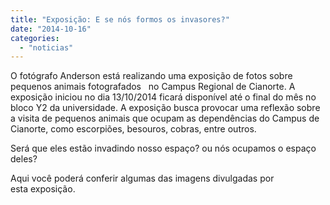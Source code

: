 ```yaml
---
title: "Exposição: E se nós formos os invasores?"
date: "2014-10-16"
categories: 
  - "noticias"
---
```


O fotógrafo Anderson está realizando uma exposição de fotos sobre pequenos animais fotografados   no Campus Regional de Cianorte. A exposição iniciou no dia 13/10/2014 ficará disponível até o final do mês no bloco Y2 da universidade. A exposição busca provocar uma reflexão sobre a visita de pequenos animais que ocupam as dependências do Campus de Cianorte, como escorpiões, besouros, cobras, entre outros.

Será que eles estão invadindo nosso espaço? ou nós ocupamos o espaço deles?

Aqui você poderá conferir algumas das imagens divulgadas por esta exposição.

